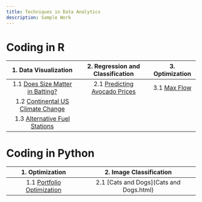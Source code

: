 ```yaml
---
title: Techniques in Data Analytics
description: Sample Work
---
```


# Coding in R

|1. Data Visualization|2. Regression and Classification|3. Optimization|
|:--------------------------------------------------:|:----------------------------------:|:------------------------------:|
|1.1 [Does Size Matter in Batting?](Does_Size_Matter_in_Batting1.html)|2.1 [Predicting Avocado Prices](Avocado.html)|3.1 [Max Flow](Max_Flow.html)|
|1.2 [Continental US Climate Change](Climate.html)|||
|1.3 [Alternative Fuel Stations](Stations1.html)|||


# Coding in Python

|1. Optimization|2. Image Classification|
|:------------------------:|:-----------------------------:|
|1.1 [Portfolio Optimization](Portfolio.html)|2.1 [Cats and Dogs](Cats and Dogs.html)|






